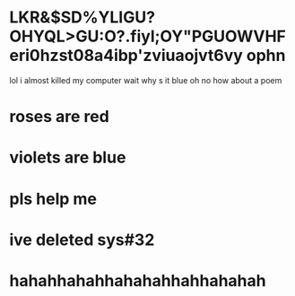 # LKR&$SD%YLIGU?OHYQL>GU:O?.fiyl;OY"PGUOWVHFeri0hzst08a4ibp'zviuaojvt6vy ophn 
lol i almost killed my computer wait why s it blue
oh no
how about a poem
# roses are red 
# violets are blue
# pls help me
# ive deleted sys#32 
# hahahhahahhahahahhahhahahah
